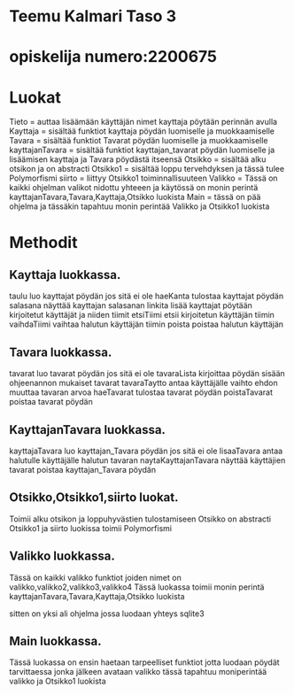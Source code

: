 # Teemu Kalmari Taso 3
# opiskelija numero:2200675
# Luokat
Tieto = auttaa lisäämään käyttäjän nimet kayttaja pöytään perinnän avulla
Kayttaja = sisältää funktiot kayttaja pöydän luomiselle ja muokkaamiselle
Tavara = sisältää funktiot Tavarat pöydän luomiselle ja muokkaamiselle
kayttajanTavara = sisältää funktiot kayttajan_tavarat pöydän luomiselle ja lisäämisen kayttaja ja Tavara pöydästä itseensä
Otsikko = sisältää alku otsikon ja on abstracti
Otsikko1 = sisältää loppu tervehdyksen ja tässä tulee Polymorfismi
siirto = liittyy Otsikko1 toiminnallisuuteen
Valikko = Tässä on kaikki ohjelman valikot nidottu yhteeen ja käytössä on monin perintä kayttajanTavara,Tavara,Kayttaja,Otsikko luokista
Main = tässä on pää ohjelma ja tässäkin tapahtuu monin perintää Valikko ja Otsikko1 luokista
# Methodit
## Kayttaja luokkassa.
taulu luo kayttajat pöydän jos sitä ei ole
haeKanta tulostaa kayttajat pöydän
salasana näyttää kayttajan salasanan
linkita lisää kayttajat pöytään kirjoitetut käyttäjät ja niiden tiimit
etsiTiimi etsii kirjoitetun käyttäjän tiimin
vaihdaTiimi vaihtaa halutun käyttäjän tiimin
poista poistaa halutun käyttäjän

## Tavara luokkassa.
tavarat luo tavarat pöydän jos sitä ei ole
tavaraLista kirjoittaa pöydän sisään ohjeenannon mukaiset tavarat
tavaraTaytto antaa käyttäjälle vaihto ehdon muuttaa tavaran arvoa
haeTavarat tulostaa tavarat pöydän
poistaTavarat poistaa tavarat pöydän

## KayttajanTavara luokkassa.
kayttajaTavara luo kayttajan_Tavara pöydän jos sitä ei ole
lisaaTavara antaa halutulle käyttäjälle halutun tavaran
naytaKayttajanTavara näyttää käyttäjien tavarat
poistaa kayttajan_Tavara pöydän

## Otsikko,Otsikko1,siirto luokat.
Toimii alku otsikon ja loppuhyvästien tulostamiseen
Otsikko on abstracti 
Otsikko1 ja siirto luokissa toimii Polymorfismi

## Valikko luokkassa.
Tässä on kaikki valikko funktiot joiden nimet on valikko,valikko2,valikko3,valikko4
Tässä luokassa toimii monin perintä kayttajanTavara,Tavara,Kayttaja,Otsikko luokista

sitten on yksi ali ohjelma jossa luodaan yhteys sqlite3

## Main luokkassa.
Tässä luokassa on ensin haetaan tarpeelliset funktiot jotta luodaan pöydät tarvittaessa jonka jälkeen avataan valikko
tässä tapahtuu moniperintää valikko ja Otsikko1 luokista
